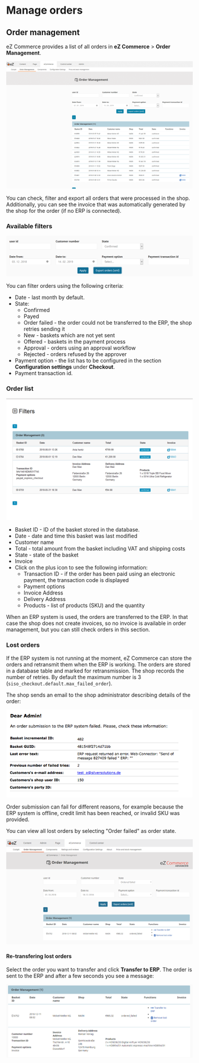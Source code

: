 # Manage orders

## Order management

eZ Commerce provides a list of all orders in **eZ Commerce** > **Order Management**.

![](img/order_management1.png)

You can check, filter and export all orders that were processed in the shop.
Additionally, you can see the invoice that was automatically generated by the shop for the order (if no ERP is connected).

### Available filters

![](img/order_management_filter.png)

You can filter orders using the following criteria:

- Date - last month by default.
- State:
    - Confirmed
    - Payed
    - Order failed - the order could not be transferred to the ERP, the shop retries sending it   
    - New - baskets which are not yet sent  
    - Offered - baskets in the payment process
    - Approval - orders using an approval workflow
    - Rejected - orders refused by the approver
- Payment option - the list has to be configured in the section **Configuration settings** under **Checkout**.
- Payment transaction id.

### Order list

![](img/order_management_filter_1.png)

- Basket ID - ID of the basket stored in the database.
- Date - date and time this basket was last modified
- Customer name
- Total - total amount from the basket including VAT and shipping costs
- State - state of the basket
- Invoice
- Click on the plus icon to see the following information:  
  - Transaction ID - if the order has been paid using an electronic payment, the transaction code is displayed
  - Payment options
  - Invoice Address
  - Delivery Address
  - Products - list of products (SKU) and the quantity

When an ERP system is used, the orders are transferred to the ERP.
In that case the shop does not create invoices, so no invoice is available in order management,
but you can still check orders in this section. 

### Lost orders

If the ERP system is not running at the moment, eZ Commerce can store the orders and retransmit them when the ERP is working.
The orders are stored in a database table and marked for retransmission. The shop records the number of retries.
By default the maximum number is 3 (`siso_checkout.default.max_failed_order`).

The shop sends an email to the shop administrator describing details of the order:

![](img/failed_order_email_admin.png)

Order submission can fail for different reasons, for example because the ERP system is offline, credit limit has been reached, or invalid SKU was provided.

You can view all lost orders by selecting "Order failed" as order state.

![](img/order_management_lost_order.png)

#### Re-transfering lost orders

Select the order you want to transfer and click **Transfer to ERP**.
The order is sent to the ERP and after a few seconds you see a message:

![](img/lost_order_details.png "Details of a lost order")
